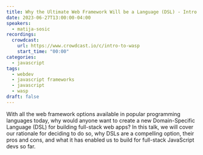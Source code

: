 ```yaml
---
title: Why the Ultimate Web Framework Will be a Language (DSL) - Intro to Wasp
date: 2023-06-27T13:00:00-04:00
speakers:
  - matija-sosic
recordings:
  crowdcast:
    url: https://www.crowdcast.io/c/intro-to-wasp
    start_time: "00:00"
categories:
  - javascript
tags:
  - webdev
  - javascript frameworks
  - javascript
  - wasp
draft: false
---
```


With all the web framework options available in popular programming languages today, why would anyone want to create a new Domain-Specific Language (DSL) for building full-stack web apps? In this talk, we will cover our rationale for deciding to do so, why DSLs are a compelling option, their pros and cons, and what it has enabled us to build for full-stack JavaScript devs so far.
